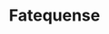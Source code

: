 ---
title: Fatequense
description: Uma plataforma com interface mais agradável para que os alunos da FATEC possam visualizar as informações da sua faculdade. Feito com Nextjs, usando NextAuth e JWT para autenticação.
sourceCode: https://github.com/fatequense/website
---